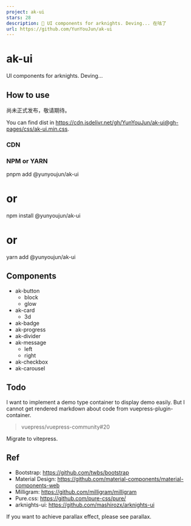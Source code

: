 ```yaml
---
project: ak-ui
stars: 28
description: 🔫 UI components for arknights. Deving... 在咕了
url: https://github.com/YunYouJun/ak-ui
---
```


ak-ui
=====

UI components for arknights. Deving...

How to use
----------

尚未正式发布，敬请期待。

You can find dist in https://cdn.jsdelivr.net/gh/YunYouJun/ak-ui@gh-pages/css/ak-ui.min.css.

### CDN

<link rel\="stylesheet" href\="https://cdn.jsdelivr.net/npm/@yunyoujun/ak-ui" />

### NPM or YARN

pnpm add @yunyoujun/ak-ui
# or
npm install @yunyoujun/ak-ui
# or
yarn add @yunyoujun/ak-ui

Components
----------

-   ak-button
    -   block
    -   glow
-   ak-card
    -   3d
-   ak-badge
-   ak-progress
-   ak-divider
-   ak-message
    -   left
    -   right
-   ak-checkbox
-   ak-carousel

Todo
----

I want to implement a demo type container to display demo easily. But I cannot get rendered markdown about code from vuepress-plugin-container.

> vuepress/vuepress-community#20

Migrate to vitepress.

Ref
---

-   Bootstrap: https://github.com/twbs/bootstrap
-   Material Design: https://github.com/material-components/material-components-web
-   Milligram: https://github.com/milligram/milligram
-   Pure.css: https://github.com/pure-css/pure/
-   arknights-ui: https://github.com/mashirozx/arknights-ui

If you want to achieve parallax effect, please see parallax.
